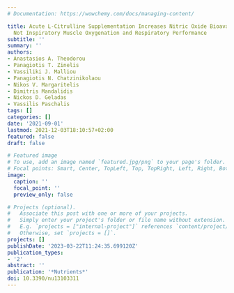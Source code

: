 ```yaml
---
# Documentation: https://wowchemy.com/docs/managing-content/

title: Acute L-Citrulline Supplementation Increases Nitric Oxide Bioavailability but
  Not Inspiratory Muscle Oxygenation and Respiratory Performance
subtitle: ''
summary: ''
authors:
- Anastasios A. Theodorou
- Panagiotis T. Zinelis
- Vassiliki J. Malliou
- Panagiotis N. Chatzinikolaou
- Nikos V. Margaritelis
- Dimitris Mandalidis
- Nickos D. Geladas
- Vassilis Paschalis
tags: []
categories: []
date: '2021-09-01'
lastmod: 2021-12-03T18:10:57+02:00
featured: false
draft: false

# Featured image
# To use, add an image named `featured.jpg/png` to your page's folder.
# Focal points: Smart, Center, TopLeft, Top, TopRight, Left, Right, BottomLeft, Bottom, BottomRight.
image:
  caption: ''
  focal_point: ''
  preview_only: false

# Projects (optional).
#   Associate this post with one or more of your projects.
#   Simply enter your project's folder or file name without extension.
#   E.g. `projects = ["internal-project"]` references `content/project/deep-learning/index.md`.
#   Otherwise, set `projects = []`.
projects: []
publishDate: '2023-03-22T11:24:35.699120Z'
publication_types:
- '2'
abstract: ''
publication: '*Nutrients*'
doi: 10.3390/nu13103311
---
```


